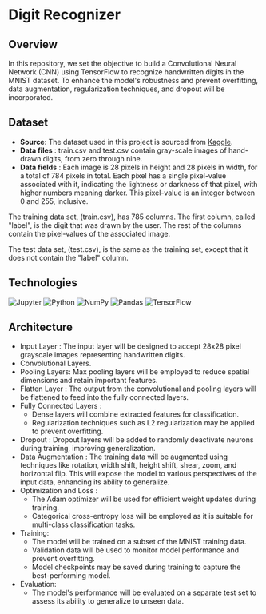 # Digit Recognizer

## Overview
In this repository, we set the objective to build a Convolutional Neural Network (CNN) using TensorFlow to recognize handwritten digits in the MNIST dataset. To enhance the model's robustness and prevent overfitting, data augmentation, regularization techniques, and dropout will be incorporated.

## Dataset

- **Source**: The dataset used in this project is sourced from [Kaggle](https://www.kaggle.com/competitions/digit-recognizer/data).
- **Data files** : train.csv and test.csv contain gray-scale images of hand-drawn digits, from zero through nine.
- **Data fields** :
Each image is 28 pixels in height and 28 pixels in width, for a total of 784 pixels in total. Each pixel has a single pixel-value associated with it, indicating the lightness or darkness of that pixel, with higher numbers meaning darker. This pixel-value is an integer between 0 and 255, inclusive.

The training data set, (train.csv), has 785 columns. The first column, called "label", is the digit that was drawn by the user. The rest of the columns contain the pixel-values of the associated image.

The test data set, (test.csv), is the same as the training set, except that it does not contain the "label" column.

## Technologies
![Jupyter](https://img.shields.io/badge/Jupyter-F37626.svg?style=for-the-badge&logo=Jupyter&logoColor=white)
![Python](https://img.shields.io/badge/Python-3776AB.svg?style=for-the-badge&logo=Python&logoColor=white)
![NumPy](https://img.shields.io/badge/NumPy-013243.svg?style=for-the-badge&logo=NumPy&logoColor=white)
![Pandas](https://img.shields.io/badge/pandas-150458.svg?style=for-the-badge&logo=pandas&logoColor=white)
![TensorFlow](https://img.shields.io/badge/TensorFlow-FF6F00.svg?style=for-the-badge&logo=TensorFlow&logoColor=white)

## Architecture

- Input Layer : The input layer will be designed to accept 28x28 pixel grayscale images representing handwritten digits.
- Convolutional Layers.
- Pooling Layers: Max pooling layers will be employed to reduce spatial dimensions and retain important features.
- Flatten Layer : The output from the convolutional and pooling layers will be flattened to feed into the fully connected layers.
- Fully Connected Layers :
  - Dense layers will combine extracted features for classification.
  - Regularization techniques such as L2 regularization may be applied to prevent overfitting.
- Dropout : Dropout layers will be added to randomly deactivate neurons during training, improving generalization.
- Data Augmentation : The training data will be augmented using techniques like rotation, width shift, height shift, shear, zoom, and horizontal flip. This will expose the model to various perspectives of the input data, enhancing its ability to generalize.
- Optimization and Loss :
  - The Adam optimizer will be used for efficient weight updates during training.
  - Categorical cross-entropy loss will be employed as it is suitable for multi-class classification tasks.
- Training:
  - The model will be trained on a subset of the MNIST training data.
  - Validation data will be used to monitor model performance and prevent overfitting.
  - Model checkpoints may be saved during training to capture the best-performing model.
- Evaluation:
  - The model's performance will be evaluated on a separate test set to assess its ability to generalize to unseen data.
